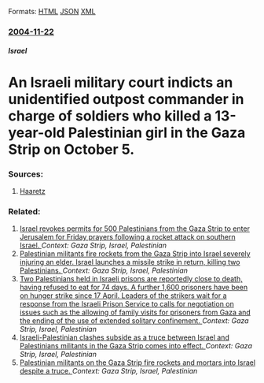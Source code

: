 
Formats: [HTML](/news/2004/11/22/an-israeli-military-court-indicts-an-unidentified-outpost-commander-in-charge-of-soldiers-who-killed-a-13-year-old-palestinian-girl-in-the.html)  [JSON](/news/2004/11/22/an-israeli-military-court-indicts-an-unidentified-outpost-commander-in-charge-of-soldiers-who-killed-a-13-year-old-palestinian-girl-in-the.json)  [XML](/news/2004/11/22/an-israeli-military-court-indicts-an-unidentified-outpost-commander-in-charge-of-soldiers-who-killed-a-13-year-old-palestinian-girl-in-the.xml)  

### [2004-11-22](/news/2004/11/22/index.md)

##### Israel
#  An Israeli military court indicts an unidentified outpost commander in charge of soldiers who killed a 13-year-old Palestinian girl in the Gaza Strip on October 5. 




### Sources:

1. [Haaretz](http://www.haaretz.com/hasen/spages/504926.html)

### Related:

1. [Israel revokes permits for 500 Palestinians from the Gaza Strip to enter Jerusalem for Friday prayers following a rocket attack on southern Israel. ](/news/2015/06/24/israel-revokes-permits-for-500-palestinians-from-the-gaza-strip-to-enter-jerusalem-for-friday-prayers-following-a-rocket-attack-on-southern.md) _Context: Gaza Strip, Israel, Palestinian_
2. [Palestinian militants fire rockets from the Gaza Strip into Israel severely injuring an elder. Israel launches a missile strike in return, killing two Palestinians. ](/news/2012/06/23/palestinian-militants-fire-rockets-from-the-gaza-strip-into-israel-severely-injuring-an-elder-israel-launches-a-missile-strike-in-return-k.md) _Context: Gaza Strip, Israel, Palestinian_
3. [Two Palestinians held in Israeli prisons are reportedly close to death, having refused to eat for 74 days. A further 1,600 prisoners have been on hunger strike since 17 April. Leaders of the strikers wait for a response from the Israeli Prison Service to calls for negotiation on issues such as the allowing of family visits for prisoners from Gaza and the ending of the use of extended solitary confinement. ](/news/2012/05/12/two-palestinians-held-in-israeli-prisons-are-reportedly-close-to-death-having-refused-to-eat-for-74-days-a-further-1-600-prisoners-have-be.md) _Context: Gaza Strip, Israel, Palestinian_
4. [Israeli-Palestinian clashes subside as a truce between Israel and Palestinians militants in the Gaza Strip comes into effect. ](/news/2012/03/13/israeli-palestinian-clashes-subside-as-a-truce-between-israel-and-palestinians-militants-in-the-gaza-strip-comes-into-effect.md) _Context: Gaza Strip, Israel, Palestinian_
5. [Palestinian militants on the Gaza Strip fire rockets and mortars into Israel despite a truce. ](/news/2011/08/22/palestinian-militants-on-the-gaza-strip-fire-rockets-and-mortars-into-israel-despite-a-truce.md) _Context: Gaza Strip, Israel, Palestinian_

